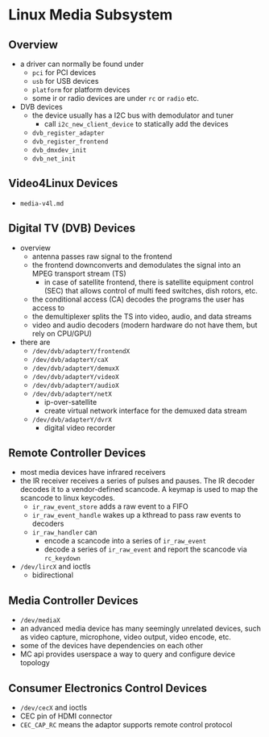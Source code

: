 Linux Media Subsystem
=====================

## Overview

- a driver can normally be found under
  - `pci` for PCI devices
  - `usb` for USB devices
  - `platform` for platform devices
  - some ir or radio devices are under `rc` or `radio` etc.
- DVB devices
  - the device usually has a I2C bus with demodulator and tuner
    - call `i2c_new_client_device` to statically add the devices
  - `dvb_register_adapter`
  - `dvb_register_frontend`
  - `dvb_dmxdev_init`
  - `dvb_net_init`

## Video4Linux Devices

- `media-v4l.md`

## Digital TV (DVB) Devices

- overview
  - antenna passes raw signal to the frontend
  - the frontend downconverts and demodulates the signal into an MPEG
    transport stream (TS)
    - in case of satellite frontend, there is satellite equipment control
      (SEC) that allows control of multi feed switches, dish rotors, etc.
  - the conditional access (CA) decodes the programs the user has access to
  - the demultiplexer splits the TS into video, audio, and data streams
  - video and audio decoders (modern hardware do not have them, but rely on
    CPU/GPU)
- there are
  - `/dev/dvb/adapterY/frontendX`
  - `/dev/dvb/adapterY/caX`
  - `/dev/dvb/adapterY/demuxX`
  - `/dev/dvb/adapterY/videoX`
  - `/dev/dvb/adapterY/audioX`
  - `/dev/dvb/adapterY/netX`
    - ip-over-satellite
    - create virtual network interface for the demuxed data stream
  - `/dev/dvb/adapterY/dvrX`
    - digital video recorder

## Remote Controller Devices

- most media devices have infrared receivers
- the IR receiver receives a series of pulses and pauses.  The IR decoder
  decodes it to a vendor-defined scancode.  A keymap is used to map the
  scancode to linux keycodes.
  - `ir_raw_event_store` adds a raw event to a FIFO
  - `ir_raw_event_handle` wakes up a kthread to pass raw events to decoders
  - `ir_raw_handler` can
    - encode a scancode into a series of `ir_raw_event`
    - decode a series of `ir_raw_event` and report the scancode via
      `rc_keydown`
- `/dev/lircX` and ioctls
  - bidirectional

## Media Controller Devices

- `/dev/mediaX`
- an advanced media device has many seemingly unrelated devices, such as
  video capture, microphone, video output, video encode, etc.
- some of the devices have dependencies on each other
- MC api provides userspace a way to query and configure device topology 

## Consumer Electronics Control Devices

- `/dev/cecX` and ioctls
- CEC pin of HDMI connector
- `CEC_CAP_RC` means the adaptor supports remote control protocol
